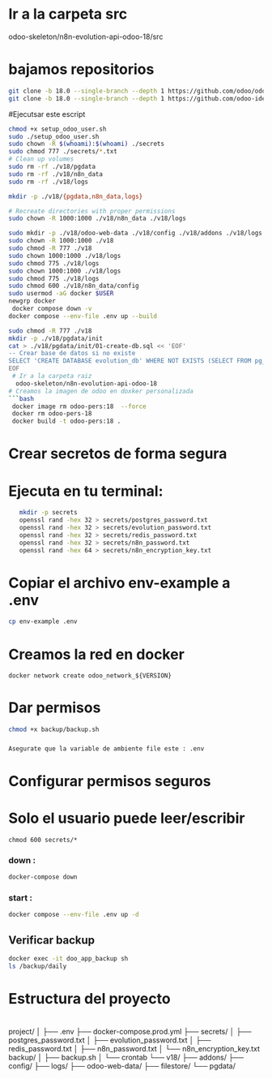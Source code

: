  # Ir a la carpeta src
  odoo-skeleton/n8n-evolution-api-odoo-18/src
# bajamos repositorios
```bash
git clone -b 18.0 --single-branch --depth 1 https://github.com/odoo/odoo.git odoo-18
git clone -b 18.0 --single-branch --depth 1 https://github.com/odoo-ide/odoo-stubs.git
``` 
#Ejecutsar este escript
```bash
chmod +x setup_odoo_user.sh
sudo ./setup_odoo_user.sh
sudo chown -R $(whoami):$(whoami) ./secrets
sudo chmod 777 ./secrets/*.txt
# Clean up volumes
sudo rm -rf ./v18/pgdata
sudo rm -rf ./v18/n8n_data
sudo rm -rf ./v18/logs

mkdir -p ./v18/{pgdata,n8n_data,logs}

# Recreate directories with proper permissions
sudo chown -R 1000:1000 ./v18/n8n_data ./v18/logs

sudo mkdir -p ./v18/odoo-web-data ./v18/config ./v18/addons ./v18/logs ./v18/filestore ./v18/n8n_data
sudo chown -R 1000:1000 ./v18
sudo chmod -R 777 ./v18
sudo chown 1000:1000 ./v18/logs
sudo chmod 775 ./v18/logs
sudo chown 1000:1000 ./v18/logs
sudo chmod 775 ./v18/logs
sudo chmod 600 ./v18/n8n_data/config
sudo usermod -aG docker $USER
newgrp docker
 docker compose down -v
docker compose --env-file .env up --build

sudo chmod -R 777 ./v18
mkdir -p ./v18/pgdata/init
cat > ./v18/pgdata/init/01-create-db.sql << 'EOF'
-- Crear base de datos si no existe
SELECT 'CREATE DATABASE evolution_db' WHERE NOT EXISTS (SELECT FROM pg_database WHERE datname = 'evolution_db')\gexec
EOF
 # Ir a la carpeta raiz
  odoo-skeleton/n8n-evolution-api-odoo-18
# Creamos la imagen de odoo en doxker personalizada
```bash
 docker image rm odoo-pers:18  --force
 docker rm odoo-pers-18
 docker build -t odoo-pers:18 .
```

 # Crear secretos de forma segura
 # Ejecuta en tu terminal:
 ```bash
    mkdir -p secrets
    openssl rand -hex 32 > secrets/postgres_password.txt
    openssl rand -hex 32 > secrets/evolution_password.txt
    openssl rand -hex 32 > secrets/redis_password.txt
    openssl rand -hex 32 > secrets/n8n_password.txt
    openssl rand -hex 64 > secrets/n8n_encryption_key.txt
```

 # Copiar el archivo env-example a .env
 ```bash
 cp env-example .env
 ```

 # Creamos la red en docker
 ```
 docker network create odoo_network_${VERSION}
 ```
 # Dar permisos
 ```bash
 chmod +x backup/backup.sh

 ```
###
```bash
Asegurate que la variable de ambiente file este : .env
```

# Configurar permisos seguros
 # Solo el usuario puede leer/escribir
```
chmod 600 secrets/* 
```
### down :
```bash
docker-compose down 
```

### start :
```bash
docker compose --env-file .env up -d

```

## Verificar backup
```bash
docker exec -it doo_app_backup sh
ls /backup/daily

```

# ######################
# Estructura del proyecto
# #####################
project/
│
├── .env
├── docker-compose.prod.yml
├── secrets/
│   ├── postgres_password.txt
│   ├── evolution_password.txt
│   ├── redis_password.txt
│   ├── n8n_password.txt
│   └── n8n_encryption_key.txt
     backup/
    │   ├── backup.sh
    │   └── crontab
└── v18/
    ├── addons/
    ├── config/
    ├── logs/
    ├── odoo-web-data/
    ├── filestore/
    └── pgdata/
